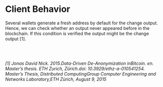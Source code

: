 # Client Behavior

Several wallets generate a fresh address by default for the change output. Hence, we can check whether an output never appeared before in the blockchain. If this condition is verified the output might be the change output [1].

<br/>
<br/>

*[1] Jonas David Nick. 2015.Data-Driven De-Anonymization inBitcoin. en. Master’s thesis. ETH Zurich, Zürich.doi: 10.3929/ethz-a-010541254. Master’s Thesis, Distributed ComputingGroup Computer Engineering and Networks Laboratory,ETH Zürich, August 9, 2015*
